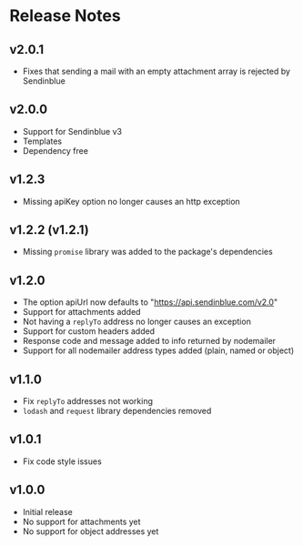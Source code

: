 # Release Notes

## v2.0.1

-   Fixes that sending a mail with an empty attachment array is rejected by Sendinblue

## v2.0.0

-   Support for Sendinblue v3
-   Templates
-   Dependency free

## v1.2.3

-   Missing apiKey option no longer causes an http exception

## v1.2.2 (v1.2.1)

-   Missing `promise` library was added to the package's dependencies

## v1.2.0

-   The option apiUrl now defaults to "https://api.sendinblue.com/v2.0"
-   Support for attachments added
-   Not having a `replyTo` address no longer causes an exception
-   Support for custom headers added
-   Response code and message added to info returned by nodemailer
-   Support for all nodemailer address types added (plain, named or object)

## v1.1.0

-   Fix `replyTo` addresses not working
-   `lodash` and `request` library dependencies removed

## v1.0.1

-   Fix code style issues

## v1.0.0

-   Initial release
-   No support for attachments yet
-   No support for object addresses yet
